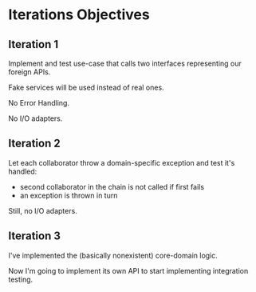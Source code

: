 # Iterations Objectives

## Iteration 1

Implement and test use-case that calls two interfaces representing our foreign APIs.

Fake services will be used instead of real ones.

No Error Handling.

No I/O adapters.

## Iteration 2

Let each collaborator throw a domain-specific exception and test it's handled:
* second collaborator in the chain is not called if first fails
* an exception is thrown in turn

Still, no I/O adapters.

## Iteration 3

I've implemented the (basically nonexistent) core-domain logic.

Now I'm going to implement its own API to start implementing integration testing.
